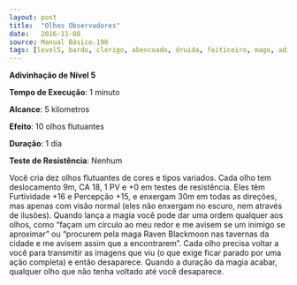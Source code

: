 ```yaml
---
layout: post
title:  "Olhos Observadores"
date:   2016-11-08
source: Manual Básico.198
tags: [level5, bardo, clerigo, abencoado, druida, feiticeiro, mago, adivinhacao, padrao, quilometro, outro, dia, nenhum]
---
```


**Adivinhação de Nível 5**

**Tempo de Execução**: 1 minuto

**Alcance**: 5 kilometros

**Efeito**: 10 olhos flutuantes

**Duração**: 1 dia

**Teste de Resistência**: Nenhum

Você cria dez olhos flutuantes  de cores e tipos variados. Cada olho tem deslocamento 9m, CA 18, 1 PV e +0 em testes de resistência. 
Eles têm Furtividade +16 e Percepção +15, e enxergam 30m  em todas as direções, mas apenas com visão normal (eles não enxergam no escuro, nem através de ilusões).
Quando lança a magia você pode dar uma ordem qualquer aos olhos, como “façam um círculo ao meu redor e me avisem se um inimigo se aproximar” ou “procurem pela maga Raven Blackmoon nas tavernas da cidade e me avisem assim que a encontrarem”.
Cada olho precisa voltar a você para transmitir as imagens que viu (o que exige ficar parado por uma ação completa) e então desaparece. Quando a duração da magia acabar, qualquer olho que não tenha voltado até você desaparece.
